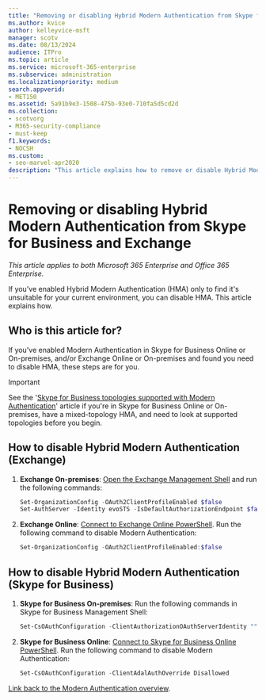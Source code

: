 ```yaml
---
title: "Removing or disabling Hybrid Modern Authentication from Skype for Business and Exchange"
ms.author: kvice
author: kelleyvice-msft
manager: scotv
ms.date: 08/13/2024
audience: ITPro
ms.topic: article
ms.service: microsoft-365-enterprise
ms.subservice: administration
ms.localizationpriority: medium
search.appverid:
- MET150
ms.assetid: 5a91b9e3-1508-475b-93e0-710fa5d5cd2d
ms.collection:
- scotvorg
- M365-security-compliance
- must-keep
f1.keywords:
- NOCSH
ms.custom:
- seo-marvel-apr2020
description: "This article explains how to remove or disable Hybrid Modern Authentication from Skype for Business and Exchange."
---
```


# Removing or disabling Hybrid Modern Authentication from Skype for Business and Exchange

*This article applies to both Microsoft 365 Enterprise and Office 365 Enterprise.*

If you've enabled Hybrid Modern Authentication (HMA) only to find it's unsuitable for your current environment, you can disable HMA. This article explains how.

## Who is this article for?

If you've enabled Modern Authentication in Skype for Business Online or On-premises, and/or Exchange Online or On-premises and found you need to disable HMA, these steps are for you.

> [!IMPORTANT]
> See the '[Skype for Business topologies supported with Modern Authentication](/skypeforbusiness/plan-your-deployment/modern-authentication/topologies-supported)' article if you're in Skype for Business Online or On-premises, have a mixed-topology HMA, and need to look at supported topologies before you begin.

## How to disable Hybrid Modern Authentication (Exchange)

1. **Exchange On-premises**: [Open the Exchange Management Shell](/powershell/exchange/open-the-exchange-management-shell) and run the following commands:

   ```powershell
   Set-OrganizationConfig -OAuth2ClientProfileEnabled $false
   Set-AuthServer -Identity evoSTS -IsDefaultAuthorizationEndpoint $false
   ```

2. **Exchange Online**: [Connect to Exchange Online PowerShell](/powershell/exchange/connect-to-exchange-online-powershell). Run the following command to disable Modern Authentication:

   ```powershell
   Set-OrganizationConfig -OAuth2ClientProfileEnabled:$false
   ```

## How to disable Hybrid Modern Authentication (Skype for Business)

1. **Skype for Business On-premises**: Run the following commands in Skype for Business Management Shell:

   ```powershell
   Set-CsOAuthConfiguration -ClientAuthorizationOAuthServerIdentity ""
   ```

2. **Skype for Business Online**: [Connect to Skype for Business Online PowerShell](manage-skype-for-business-online-with-microsoft-365-powershell.md). Run the following command to disable Modern Authentication:

   ```powershell
   Set-CsOAuthConfiguration -ClientAdalAuthOverride Disallowed
   ```

[Link back to the Modern Authentication overview](hybrid-modern-auth-overview.md).
